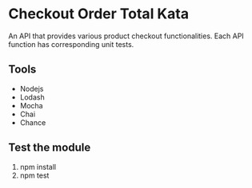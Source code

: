 # Checkout Order Total Kata

An API that provides various product checkout functionalities. Each API function has corresponding unit tests.

## Tools

* Nodejs
* Lodash
* Mocha
* Chai
* Chance

## Test the module
1. npm install
2. npm test
